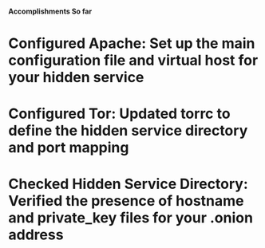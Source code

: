 #### Accomplishments So far ####
# Configured Apache: Set up the main configuration file and virtual host for your hidden service
# Configured Tor: Updated torrc to define the hidden service directory and port mapping
# Checked Hidden Service Directory: Verified the presence of hostname and private_key files for your .onion address

